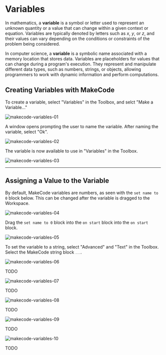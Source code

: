 # Variables

In mathematics, a **variable** is a symbol or letter used to represent an unknown quantity or a value that can change within a given context or equation. Variables are typically denoted by letters such as $x$, $y$, or $z$​, and their values can vary depending on the conditions or constraints of the problem being considered.

In computer science, a **variable** is a symbolic name associated with a memory location that stores data. Variables are placeholders for values that can change during a program's execution. They represent and manipulate different data types, such as numbers, strings, or objects, allowing programmers to work with dynamic information and perform computations. 

## Creating Variables with MakeCode

To create a variable, select "Variables" in the Toolbox, and selct "Make a Variable..."

![makecode-variables-01](assets/makecode-variables-01.png)

A window opens prompting the user to name the variable. After naming the variable, select "Ok".

![makecode-variables-02](assets/makecode-variables-02.png)

The variable is now available to use in "Variables" in the Toolbox.

![makecode-variables-03](assets/makecode-variables-03.png)

---

## Assigning a Value to the Variable

By default, MakeCode variables are numbers, as seen with the `set name to 0` block below. This can be changed after the variable is dragged to the Workspace.

![makecode-variables-04](assets/makecode-variables-04.png)

Drag the `set name to 0` block into the `on start` block into the `on start` block.

![makecode-variables-05](assets/makecode-variables-05.png)

To set the variable to a string, select "Advanced" and "Text" in the Toolbox. Select the MakeCode string block <img src="assets/makecode-string-block.png" alt="makecode-string-block" style="zoom:10%;" />.

![makecode-variables-06](assets/makecode-variables-06.png)



TODO

![makecode-variables-07](assets/makecode-variables-07.png)

TODO

![makecode-variables-08](assets/makecode-variables-08.png)

TODO

![makecode-variables-09](assets/makecode-variables-09.png)

TODO

![makecode-variables-10](assets/makecode-variables-10.png)

TODO